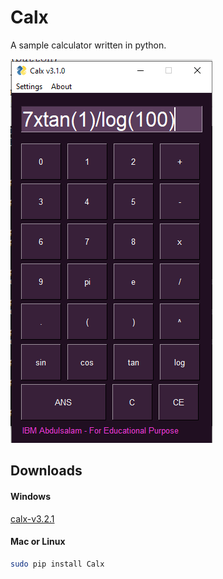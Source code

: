 # Calx
A sample calculator written in python.

![care](https://github.com/moriire/Calx/blob/master/assets/pycal.PNG)

## Downloads

#### Windows

[calx-v3.2.1](https://github.com/moriire/Calx/blob/master/calx-v3.2.1.exe)

#### Mac or Linux
```sh
sudo pip install Calx
```
